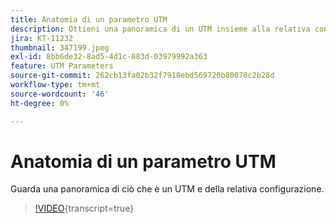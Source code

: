 ```yaml
---
title: Anatomia di un parametro UTM
description: Ottieni una panoramica di un UTM insieme alla relativa configurazione. Devono essere compresi tra 60 e 160 caratteri.
jira: KT-11232
thumbnail: 347199.jpeg
exl-id: 8bb6de32-8ad5-4d1c-883d-03979992a363
feature: UTM Parameters
source-git-commit: 262cb13fa02b32f7918ebd569720b80078c2b28d
workflow-type: tm+mt
source-wordcount: '46'
ht-degree: 0%

---
```


# Anatomia di un parametro UTM

Guarda una panoramica di ciò che è un UTM e della relativa configurazione.

>[!VIDEO](https://video.tv.adobe.com/v/347199/?learn=on){transcript=true}
